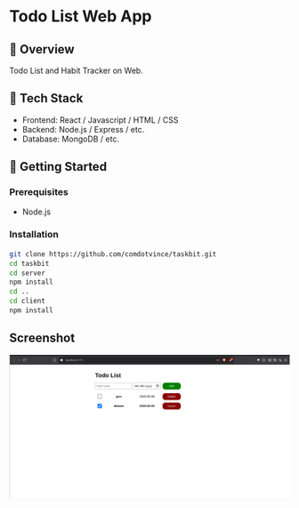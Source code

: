# Todo List Web App

## 🧾 Overview

Todo List and Habit Tracker on Web.

## 🧰 Tech Stack

- Frontend: React / Javascript / HTML / CSS
- Backend: Node.js / Express / etc.
- Database: MongoDB / etc.

## 🚀 Getting Started

### Prerequisites

- Node.js


### Installation

```bash
git clone https://github.com/comdotvince/taskbit.git
cd taskbit
cd server
npm install
cd ..
cd client
npm install
```

## Screenshot

![Todo List Screenshot](todo-list-web-app.png)
